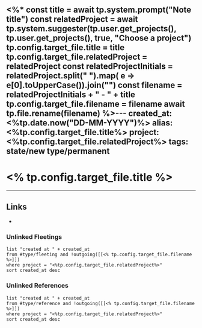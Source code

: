 <%*
const title = await tp.system.prompt("Note title")
const relatedProject = await tp.system.suggester(tp.user.get_projects(), tp.user.get_projects(), true, "Choose a project")
tp.config.target_file.title = title
tp.config.target_file.relatedProject = relatedProject
const relatedProjectInitials = relatedProject.split(" ").map( e => e[0].toUpperCase()).join("")
const filename = relatedProjectInitials + " - " + title
tp.config.target_file.filename = filename
await tp.file.rename(filename)
%>---
created_at: <%tp.date.now("DD-MM-YYYY")%>
alias: <%tp.config.target_file.title%>
project: <%tp.config.target_file.relatedProject%>
tags: 
 state/new
 type/permanent
---

# <% tp.config.target_file.title %>





---
## Links
- 

### Unlinked Fleetings
```dataview
list "created at " + created_at
from #type/fleeting and !outgoing([[<% tp.config.target_file.filename %>]])
where project = "<%tp.config.target_file.relatedProject%>"
sort created_at desc
```
### Unlinked References
```dataview
list "created at " + created_at
from #type/reference and !outgoing([[<% tp.config.target_file.filename %>]])
where project = "<%tp.config.target_file.relatedProject%>"
sort created_at desc
```